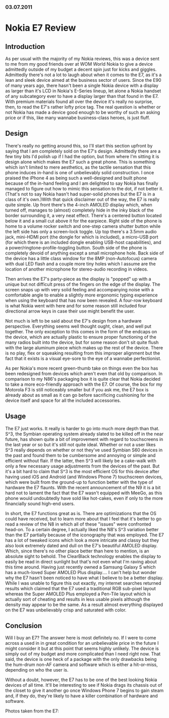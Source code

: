 ### 03.07.2011

# Nokia E7 Review

## Introduction

As per usual with the majority of my Nokia reviews, this was a device sent to me from my good friends over at WOM World Nokia to give a device admittedly outside of my budget a decent spin just for kicks and giggles. Admittedly there's not a lot to laugh about when it comes to the E7, as it's a lean and sleek device aimed at the business sector of users. Since the E90 of many years ago, there hasn't been a single Nokia device with a display as larger than it's LCD in Nokia's E-Series lineup, let alone a Nokia handset of any subcategory ever to have a display larger than that found in the E7. With premium materials found all over the device it's really no surprise, then, to read the E7's rather lofty price tag. The real question is whether or not Nokia has made a device good enough to be worthy of such an asking price or if this, like many wannabe business-class heroes, is just fluff.

## Design

There's really no getting around this, so I'll start this section upfront by saying that I am completely sold on the E7's design. Admittedly there are a few tiny bits I'd polish up if I had the option, but from where I'm sitting it is design alone which makes the E7 such a great phone. This is something which isn't limited to mere aesthetics, as the tactile sensation that this phone induces in-hand is one of unbelievably solid construction. I once praised the iPhone 4 as being such a well-designed and built phone because of the in-hand feeling and I am delighted to say Nokia has finally managed to figure out how to mimic this sensation to the dot, if not better it. (That's not to say Nokia hasn't had super-solid phones but the E7 is in a class of it's own.)With that quick disclaimer out of the way, the E7 is really quite simple. Up front there's the 4-inch AMOLED display which, when turned off, manages to (almost) completely hide in the inky black of the border surrounding it, a very neat effect. There's a centered button located below it and a small cut above it for the earpiece. Right side of the phone is home to a volume rocker switch and one-step camera shutter button while the left side has only a screen-lock toggle. Up top there's a 3.5mm audio jack, mini-HDMI port (the dongle for which is included), a micro-USB port (for which there is an included dongle enabling USB-host capabilities), and a power/ringtone-profile-toggling button. South side of the phone is completely devoid of anything except a small microphone hole. Back side of the device has a little class window for the 8MP (non-Autofocus) camera with dual LED flash and a couple more tiny holes which I assume are the location of another microphone for stereo-audio recording in videos.

Then arrives the E7's party-piece as the display is "popped" up with a unique but not difficult press of the fingers on the edge of the display. The screen snaps up with very solid feeling and accompanying noise with a comfortable angle to enable a slightly more ergonomic typing experience when using the keyboard that has now been revealed. A four-row keyboard is what Nokia went with here and for some reason still included four directional arrow keys in case their use might benefit the user.

Not much is left to be said about the E7's design from a hardware perspective. Everything seems well thought ought, clean, and well put together. The only exception to this comes in the form of the endcaps on the device, which are actually plastic to ensure proper functioning of the many radios built into the device, but for some reason don't sit quite flush with the large aluminum piece which makes up the rest of the device. There is no play, flex or squeaking resulting from this improper alignment but the fact that it exists is a visual eye-sore to the eye of a wannabe perfectionist.

As per Nokia's more recent green-thumb take on things even the box has been redesigned from devices which aren't even that old by comparison. In comparison to my N86's packaging box it is quite clear that Nokia decided to take a more eco-friendly approach with the E7. Of course, the box for my Motorola F3 is still noticeably smaller but if you ask me, the E7 box is already about as small as it can go before sacrificing cushioning for the device itself and space for all the included accessories.

## Usage

The E7 just works. It really is harder to go into much more depth than that. S^3, the Symbian operating system already slated to be killed off in the near future, has shown quite a bit of improvement with regard to touchscreens in the last year or so but it's still not quite ideal. Whether or not a user likes S^3 really depends on whether or not they've used Symbian S60 devices in the past and found them to be cumbersome and annoying or simple and efficient without flair. If the latter, then S^3 will likely be a cake-walk with only a few necessary usage adjustments from the devices of the past. But it's a bit hard to claim that S^3 is the most efficient OS for this device after having used iOS and Android (and Windows Phone 7) touchscreen devices, which were built from the ground-up to function better with the type of hardware the E7 flaunts. With the recent announcement of the N9 it is a bit hard not to lament the fact that the E7 wasn't equipped with MeeGo, as this phone would undoubtedly have sold like hot-cakes, even if only to the more financially sound high-end users.

In short, the E7 functions great as is. There are optimizations that the OS could have received, but to learn more about that I feel that it's better to go read a review of the N8 in which all of these "issues" were confronted head-on. To a certain degree, I actually liked the N8's S^3 variation better than the E7 partially because of the iconography that was employed. The E7 has a lot of tweaked icons which look a more intricate and classy but they also look extremely dated and dull on the E7's beautiful AMOLED display. Which, since there's no other place better than here to mention, is an absolute sight to behold. The ClearBlack technology enables the display to easily be read in direct sunlight but that's not even what I'm raving about this time around. Having just recently owned a Samsung Galaxy S which has a much-loved Super AMOLED Plus display.... I can't help but wonder why the E7 hasn't been noticed to have what I believe to be a better display. While I was unable to figure this out exactly, my internet searches returned results which claimed that the E7 used a traditional RGB sub-pixel layout whereas the Super AMOLED Plus employed a Pen-Tile layout which is actually sort of cheating and results in less usable pixels although the density may appear to be the same. As a result almost everything displayed on the E7 was unbelievably crisp and saturated with color.

## Conclusion

Will I buy an E7? The answer here is most definitely no. If I were to come across a used in in great condition for an unbelievable price in the future I might consider it but at this point that seems highly unlikely. The device is simply out of my budget and more complicated than I need right now. That said, the device is one heck of a package with the only drawbacks being the hum-drum non-AF camera and software which is either a hit-or-miss, depending on who the user is.

Without a doubt, however, the E7 has to be one of the best looking Nokia devices of all time. It'll be interesting to see if Nokia drags its chassis out of the closet to give it another go once Windows Phone 7 begins to gain steam and, if they do, they're likely to have a killer combination of hardware and software.

Photos taken from the E7: